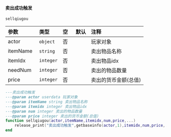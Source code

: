 #### 卖出成功触发

`sellqiugou`

| 参数     | 类型      | 空   | 默认 | 注释                 |
| :------- | :-------- | :--- | :--- | :------------------- |
| actor    | `object`  | 否   |      | 玩家对象             |
| itemName | `string`  | 否   |      | 卖出物品名称         |
| itemIdx  | `integer` | 否   |      | 卖出物品idx          |
| needNum  | `integer` | 否   |      | 卖出的物品数量       |
| price    | `integer` | 否   |      | 卖出的货币金额(总值) |
```lua
---卖出成功触发
---@param actor userdata 玩家对象
---@param itemName string 卖出物品名称
---@param itemidx integer 卖出物品idx
---@param num integer 卖出的物品数量
---@param price integer 卖出的货币金额(总值)
function sellqiugou(actor,itemName,itemidx,num,price,...)
    release_print("卖出成功触发",getbaseinfo(actor,1),itemidx,num,price,...)
end
```
